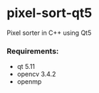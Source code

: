 # pixel-sort-qt5
Pixel sorter in C++ using Qt5

### Requirements:
* qt 5.11
* opencv 3.4.2
* openmp
